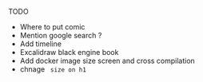 TODO
- Where to put comic
- Mention google search ? 
- Add timeline
- Excalidraw black engine book
- Add docker image size screen and cross compilation
- chnage <code> size on h1
